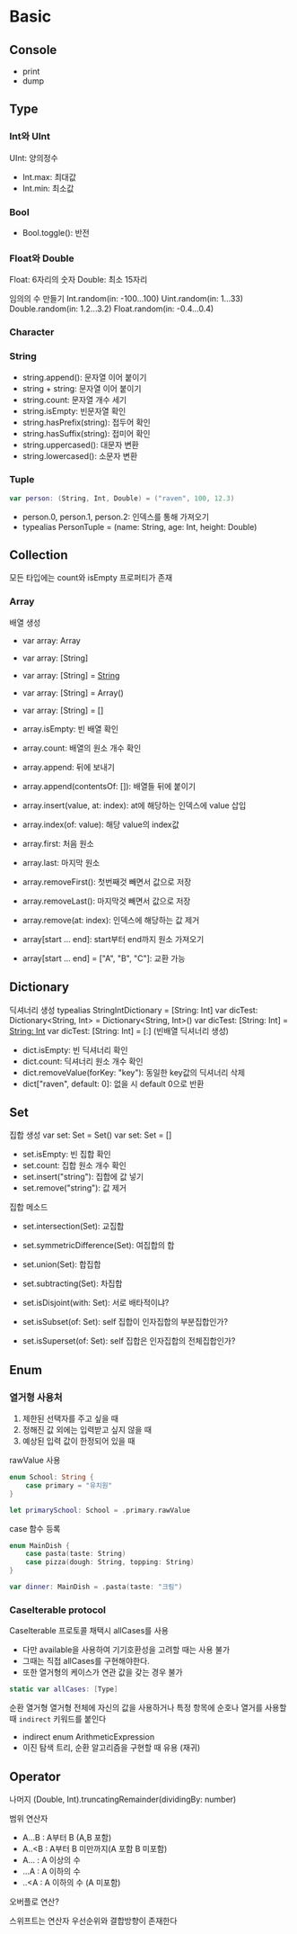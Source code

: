 # Basic

## Console
- print
- dump

## Type

### Int와 UInt

UInt: 양의정수

- Int.max: 최대값
- Int.min: 최소값

### Bool

- Bool.toggle(): 반전

### Float와 Double

Float: 6자리의 숫자
Double: 최소 15자리

임의의 수 만들기
Int.random(in: -100...100)
Uint.random(in: 1...33)
Double.random(in: 1.2...3.2)
Float.random(in: -0.4...0.4)

### Character

### String

- string.append(): 문자열 이어 붙이기
- string + string: 문자열 이어 붙이기
- string.count: 문자열 개수 세기
- string.isEmpty: 빈문자열 확인
- string.hasPrefix(string): 접두어 확인
- string.hasSuffix(string): 접미어 확인
- string.uppercased(): 대문자 변환
- string.lowercased(): 소문자 변환

### Tuple

```swift
var person: (String, Int, Double) = ("raven", 100, 12.3)
```

- person.0, person.1, person.2: 인덱스를 통해 가져오기
- typealias PersonTuple = (name: String, age: Int, height: Double)

## Collection
모든 타입에는 count와 isEmpty 프로퍼티가 존재 

### Array

배열 생성
- var array: Array<String>
- var array: [String]
- var array: [String] = [String]()
- var array: [String] = Array<String>()
- var array: [String] = []

- array.isEmpty: 빈 배열 확인
- array.count: 배열의 원소 개수 확인
- array.append: 뒤에 보내기
- array.append(contentsOf: []): 배열들 뒤에 붙이기
- array.insert(value, at: index): at에 해당하는 인덱스에 value 삽입
- array.index(of: value): 해당 value의 index값
- array.first: 처음 원소
- array.last: 마지막 원소
- array.removeFirst(): 첫번째것 빼면서 값으로 저장
- array.removeLast(): 마지막것 빼면서 값으로 저장
- array.remove(at: index): 인덱스에 해당하는 값 제거
- array[start ... end]: start부터 end까지 원소 가져오기
- array[start ... end] = ["A", "B", "C"]: 교환 가능

## Dictionary

딕셔너리 생성
typealias StringIntDictionary = [String: Int]
var dicTest: Dictionary<String, Int> = Dictionary<String, Int>()
var dicTest: [String: Int] = [String: Int]()
var dicTest: [String: Int] = [:] (빈배열 딕셔너리 생성)

- dict.isEmpty: 빈 딕셔너리 확인
- dict.count: 딕셔너리 원소 개수 확인
- dict.removeValue(forKey: "key"): 동일한 key값의 딕셔너리 삭제
- dict["raven", default: 0]: 없을 시 default 0으로 반환

## Set

집합 생성
var set: Set<String> = Set<String>()
var set: Set<String> = []

- set.isEmpty: 빈 집합 확인
- set.count: 집합 원소 개수 확인
- set.insert("string"): 집합에 값 넣기
- set.remove("string"): 값 제거

집합 메소드
- set.intersection(Set): 교집합
- set.symmetricDifference(Set): 여집합의 합
- set.union(Set): 합집합
- set.subtracting(Set): 차집합

- set.isDisjoint(with: Set): 서로 배타적이냐?
- set.isSubset(of: Set): self 집합이 인자집합의 부분집합인가?
- set.isSuperset(of: Set): self 집합은 인자집합의 전체집합인가?

## Enum

### 열거형 사용처

1. 제한된 선택자를 주고 싶을 때
2. 정해진 값 외에는 입력받고 싶지 않을 때
3. 예상된 입력 값이 한정되어 있을 때

rawValue 사용
```swift
enum School: String {
    case primary = "유치원"
}

let primarySchool: School = .primary.rawValue
```

case 함수 등록
```swift
enum MainDish {
    case pasta(taste: String)
    case pizza(dough: String, topping: String)
}

var dinner: MainDish = .pasta(taste: "크림")
```

### CaseIterable protocol

CaseIterable 프로토콜 채택시 allCases를 사용
- 다만 available을 사용하여 기기호환성을 고려할 때는 사용 불가
- 그때는 직접 allCases를 구현해야한다.
- 또한 열거형의 케이스가 연관 값을 갖는 경우 불가
```swift
static var allCases: [Type]
```

순환 열거형
열거형 전체에 자신의 값을 사용하거나
특정 항목에 순호나 열거를 사용할 때 `indirect` 키워드를 붙인다

- indirect enum ArithmeticExpression
- 이진 탐색 트리, 순환 알고리즘을 구현할 때 유용 (재귀)


## Operator

나머지
(Double, Int).truncatingRemainder(dividingBy: number)

범위 연산자

- A...B : A부터 B (A,B 포함)
- A..<B : A부터 B 미만까지(A 포함 B 미포함)
- A... : A 이상의 수
- ...A : A 이하의 수
- ..<A : A 이하의 수 (A 미포함)

오버플로 연산?

스위프트는 연산자 우선순위와 결합방향이 존재한다


